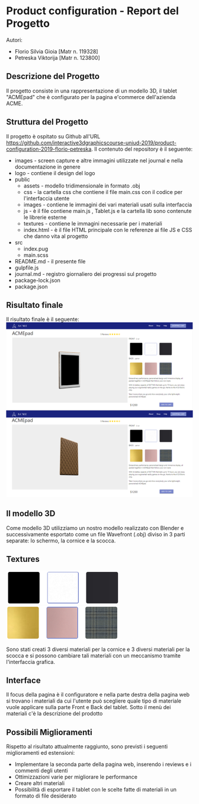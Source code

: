 # Product configuration - Report del Progetto
Autori:
- Florio Silvia Gioia [Matr n. 119328]
- Petreska Viktorija [Matr n. 123800]

## Descrizione del Progetto
Il progetto consiste in una rappresentazione di un modello 3D, il tablet "ACMEpad" che è configurato per la pagina e'commerce dell'azienda ACME.


## Struttura del Progetto
Il progetto è ospitato su Github all'URL https://github.com/interactive3dgraphicscourse-uniud-2019/product-configuration-2019-florio-petreska. Il contenuto del repository è il seguente:
 
* images - screen capture e altre immagini utilizzate nel journal e nella documentazione in genere
* logo	- contiene il design del logo
* public 
    * assets - modello tridimensionale in formato .obj
    * css - la cartella css che contiene il file main.css con il codice per l'interfaccia utente
    * images - contiene le immagini dei vari materiali usati sulla interfaccia
    * js -  è il file contiene main.js , Tablet.js e la cartella lib sono contenute le librerie esterne
    * textures -  contiene le immagini necessarie per i materiali
    * index.html - è il file HTML principale con le referenze ai file JS e CSS che danno vita al progetto 
* src
    * index.pug
    * main.scss
* README.md	- il presente file
* gulpfile.js	
* journal.md - registro giornaliero dei progressi sul progetto
* package-lock.json	
* package.json

## Risultato finale

Il risultato finale è il seguente:
![](images/final-front.png)
![](images/final-back.png)



## Il modello 3D
Come modello 3D utilizziamo un nostro modello realizzato con Blender e successivamente esportato come un file Wavefront (.obj) diviso in 3 parti separate: lo schermo, la cornice e la scocca.

## Textures
![](images/front-materials.png)
![](images/back-materials.png)

Sono stati creati 3 diversi materiali per la cornice e 3 diversi materiali per la scocca e si possono cambiare tali materiali con un meccanismo tramite l'interfaccia grafica.

## Interface
Il focus della pagina è il configuratore e nella parte destra della pagina web si trovano i materiali da cui l'utente può scegliere quale tipo di materiale vuole applicare sulla parte Front e Back del tablet. Sotto il menù dei materiali c'è la descrizione del prodotto

## Possibili Miglioramenti
Rispetto al risultato attualmente raggiunto, sono previsti i seguenti miglioramenti ed estensioni:
* Implementare la seconda parte della pagina web, inserendo i reviews e i commenti degli utenti
* Ottimizzazioni varie per migliorare le performance
* Creare altri materiali
* Possibilità di esportare il tablet con le scelte fatte di materiali in un formato di file desiderato



